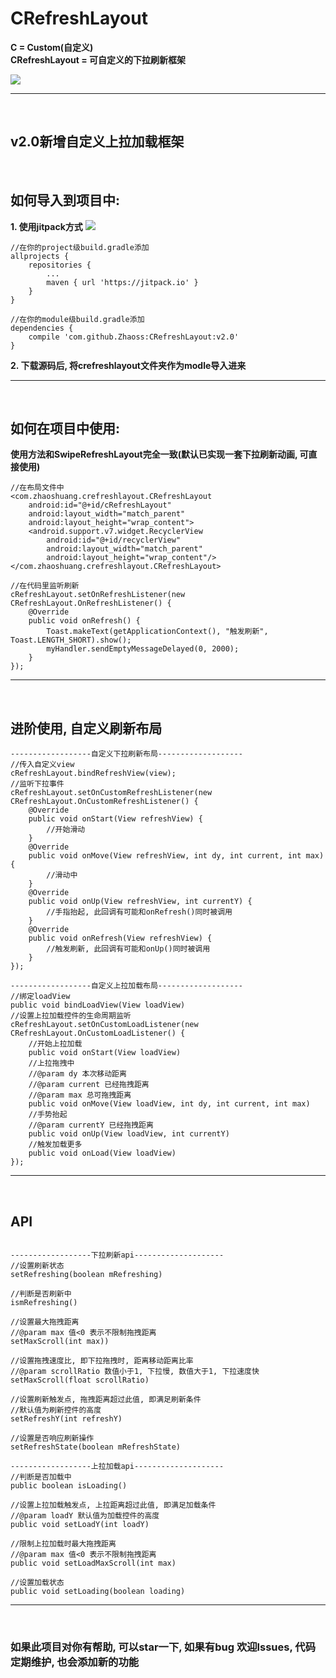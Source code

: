 # CRefreshLayout
**C = Custom(自定义)   
CRefreshLayout = 可自定义的下拉刷新框架**

<img src='http://i2.kiimg.com/586922/9f9e624093ebdd49.gif'>

* * *
<br /> 

## v2.0新增自定义上拉加载框架
<br /> 

## 如何导入到项目中:
**1. 使用jitpack方式** [![](https://jitpack.io/v/Zhaoss/CRefreshLayout.svg)](https://jitpack.io/#Zhaoss/CRefreshLayout)
```
//在你的project级build.gradle添加
allprojects {
    repositories {
        ...
        maven { url 'https://jitpack.io' }
    }
}

//在你的module级build.gradle添加
dependencies {
    compile 'com.github.Zhaoss:CRefreshLayout:v2.0'
}
```   
   
**2. 下载源码后, 将crefreshlayout文件夹作为modle导入进来**
* * *
<br /> 
   
## 如何在项目中使用:
**使用方法和SwipeRefreshLayout完全一致(默认已实现一套下拉刷新动画, 可直接使用)**
```
//在布局文件中
<com.zhaoshuang.crefreshlayout.CRefreshLayout
    android:id="@+id/cRefreshLayout"
    android:layout_width="match_parent"
    android:layout_height="wrap_content">
    <android.support.v7.widget.RecyclerView
        android:id="@+id/recyclerView"
        android:layout_width="match_parent"
        android:layout_height="wrap_content"/>
</com.zhaoshuang.crefreshlayout.CRefreshLayout>

//在代码里监听刷新
cRefreshLayout.setOnRefreshListener(new CRefreshLayout.OnRefreshListener() {
    @Override
    public void onRefresh() {
        Toast.makeText(getApplicationContext(), "触发刷新", Toast.LENGTH_SHORT).show();
        myHandler.sendEmptyMessageDelayed(0, 2000);
    }
});
```
* * *   
<br />  
  
## 进阶使用, 自定义刷新布局
```
------------------自定义下拉刷新布局-------------------
//传入自定义view
cRefreshLayout.bindRefreshView(view);
//监听下拉事件
cRefreshLayout.setOnCustomRefreshListener(new CRefreshLayout.OnCustomRefreshListener() {
    @Override
    public void onStart(View refreshView) {
        //开始滑动
    }
    @Override
    public void onMove(View refreshView, int dy, int current, int max) {
        //滑动中
    }
    @Override
    public void onUp(View refreshView, int currentY) {
        //手指抬起, 此回调有可能和onRefresh()同时被调用
    }
    @Override
    public void onRefresh(View refreshView) {
        //触发刷新, 此回调有可能和onUp()同时被调用
    }
});

------------------自定义上拉加载布局-------------------
//绑定loadView
public void bindLoadView(View loadView)
//设置上拉加载控件的生命周期监听
cRefreshLayout.setOnCustomLoadListener(new CRefreshLayout.OnCustomLoadListener() {
    //开始上拉加载
    public void onStart(View loadView)
    //上拉拖拽中
    //@param dy 本次移动距离
    //@param current 已经拖拽距离
    //@param max 总可拖拽距离
    public void onMove(View loadView, int dy, int current, int max)
    //手势抬起
    //@param currentY 已经拖拽距离
    public void onUp(View loadView, int currentY)
    //触发加载更多
    public void onLoad(View loadView)
});
```
* * *   
<br />  
     
## API
```

------------------下拉刷新api--------------------
//设置刷新状态
setRefreshing(boolean mRefreshing)

//判断是否刷新中
ismRefreshing()

//设置最大拖拽距离
//@param max 值<0 表示不限制拖拽距离
setMaxScroll(int max))

//设置拖拽速度比, 即下拉拖拽时, 距离移动距离比率
//@param scrollRatio 数值小于1, 下拉慢, 数值大于1, 下拉速度快
setMaxScroll(float scrollRatio)

//设置刷新触发点, 拖拽距离超过此值, 即满足刷新条件
//默认值为刷新控件的高度
setRefreshY(int refreshY)

//设置是否响应刷新操作
setRefreshState(boolean mRefreshState)

------------------上拉加载api--------------------
//判断是否加载中
public boolean isLoading()

//设置上拉加载触发点, 上拉距离超过此值, 即满足加载条件
//@param loadY 默认值为加载控件的高度
public void setLoadY(int loadY)

//限制上拉加载时最大拖拽距离
//@param max 值<0 表示不限制拖拽距离
public void setLoadMaxScroll(int max)

//设置加载状态
public void setLoading(boolean loading)

```
* * *   
<br /> 

### 如果此项目对你有帮助, 可以star一下, 如果有bug 欢迎lssues, 代码定期维护, 也会添加新的功能

